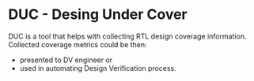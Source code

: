 DUC - Desing Under Cover
========================

DUC is a tool that helps with collecting RTL design coverage information.
Collected coverage metrics could be then:
 - presented to DV engineer or
 - used in automating Design Verification process.


